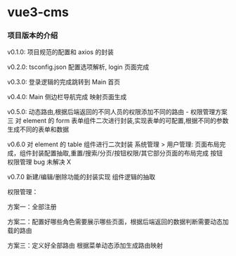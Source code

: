 # vue3-cms

### 项目版本的介绍

v0.1.0:
项目规范的配置和 axios 的封装

v0.2.0:
tsconfig.json 配置选项解析, login 页面完成

v0.3.0:
登录逻辑的完成跳转到 Main 首页

v0.4.0:
Main 侧边栏导航完成 映射页面生成

v0.5.0:
动态路由,根据后端返回的不同人员的权限添加不同的路由 - 权限管理方案三
对 element 的 form 表单组件二次进行封装,实现表单的可配置,根据不同的参数生成不同的表单和数据

v0.6.0
对 element 的 table 组件进行二次封装
系统管理 > 用户管理: 页面布局完成，组件封装配置抽取,重置/搜索/分页/按钮权限/其它部分页面的布局完成
按钮权限管理 bug 未解决 X

v0.7.0
新建/编辑/删除功能的封装实现 组件逻辑的抽取

权限管理：

方案一：全部注册

方案二：配置好哪些角色需要展示哪些页面，根据后端返回的数据判断需要动态加载的路由

方案三：定义好全部路由 根据菜单动态添加生成路由映射

